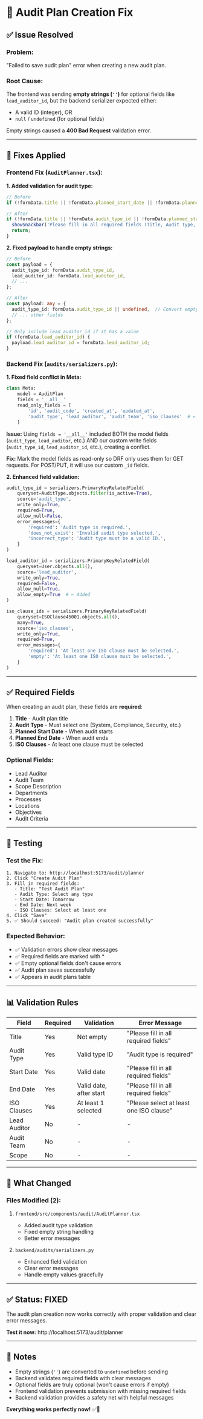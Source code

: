 # 🔧 **Audit Plan Creation Fix**

## ✅ **Issue Resolved**

### **Problem:**
"Failed to save audit plan" error when creating a new audit plan.

### **Root Cause:**
The frontend was sending **empty strings (`''`)** for optional fields like `lead_auditor_id`, but the backend serializer expected either:
- A valid ID (integer), OR
- `null` / `undefined` (for optional fields)

Empty strings caused a **400 Bad Request** validation error.

---

## 🔧 **Fixes Applied**

### **Frontend Fix** (`AuditPlanner.tsx`):

**1. Added validation for audit type:**
```typescript
// Before
if (!formData.title || !formData.planned_start_date || !formData.planned_end_date) {

// After
if (!formData.title || !formData.audit_type_id || !formData.planned_start_date || !formData.planned_end_date) {
  showSnackbar('Please fill in all required fields (Title, Audit Type, Dates)', 'error');
  return;
}
```

**2. Fixed payload to handle empty strings:**
```typescript
// Before
const payload = {
  audit_type_id: formData.audit_type_id,
  lead_auditor_id: formData.lead_auditor_id,
  // ...
};

// After
const payload: any = {
  audit_type_id: formData.audit_type_id || undefined,  // Convert empty to undefined
  // ... other fields
};

// Only include lead_auditor_id if it has a value
if (formData.lead_auditor_id) {
  payload.lead_auditor_id = formData.lead_auditor_id;
}
```

### **Backend Fix** (`audits/serializers.py`):

**1. Fixed field conflict in Meta:**
```python
class Meta:
    model = AuditPlan
    fields = '__all__'
    read_only_fields = [
        'id', 'audit_code', 'created_at', 'updated_at',
        'audit_type', 'lead_auditor', 'audit_team', 'iso_clauses'  # ← Added these
    ]
```

**Issue:** Using `fields = '__all__'` included BOTH the model fields (`audit_type`, `lead_auditor`, etc.) AND our custom write fields (`audit_type_id`, `lead_auditor_id`, etc.), creating a conflict.

**Fix:** Mark the model fields as read-only so DRF only uses them for GET requests. For POST/PUT, it will use our custom `_id` fields.

**2. Enhanced field validation:**
```python
audit_type_id = serializers.PrimaryKeyRelatedField(
    queryset=AuditType.objects.filter(is_active=True),
    source='audit_type',
    write_only=True,
    required=True,
    allow_null=False,
    error_messages={
        'required': 'Audit type is required.',
        'does_not_exist': 'Invalid audit type selected.',
        'incorrect_type': 'Audit type must be a valid ID.',
    }
)

lead_auditor_id = serializers.PrimaryKeyRelatedField(
    queryset=User.objects.all(), 
    source='lead_auditor', 
    write_only=True,
    required=False,
    allow_null=True,
    allow_empty=True  # ← Added
)

iso_clause_ids = serializers.PrimaryKeyRelatedField(
    queryset=ISOClause45001.objects.all(), 
    many=True, 
    source='iso_clauses', 
    write_only=True,
    required=True,
    error_messages={
        'required': 'At least one ISO clause must be selected.',
        'empty': 'At least one ISO clause must be selected.',
    }
)
```

---

## ✅ **Required Fields**

When creating an audit plan, these fields are **required**:

1. **Title** - Audit plan title
2. **Audit Type** - Must select one (System, Compliance, Security, etc.)
3. **Planned Start Date** - When audit starts
4. **Planned End Date** - When audit ends
5. **ISO Clauses** - At least one clause must be selected

### **Optional Fields:**
- Lead Auditor
- Audit Team
- Scope Description
- Departments
- Processes
- Locations
- Objectives
- Audit Criteria

---

## 🧪 **Testing**

### **Test the Fix:**
```
1. Navigate to: http://localhost:5173/audit/planner
2. Click "Create Audit Plan"
3. Fill in required fields:
   - Title: "Test Audit Plan"
   - Audit Type: Select any type
   - Start Date: Tomorrow
   - End Date: Next week
   - ISO Clauses: Select at least one
4. Click "Save"
5. ✅ Should succeed: "Audit plan created successfully"
```

### **Expected Behavior:**
- ✅ Validation errors show clear messages
- ✅ Required fields are marked with *
- ✅ Empty optional fields don't cause errors
- ✅ Audit plan saves successfully
- ✅ Appears in audit plans table

---

## 📊 **Validation Rules**

| Field | Required | Validation | Error Message |
|-------|----------|-----------|---------------|
| Title | Yes | Not empty | "Please fill in all required fields" |
| Audit Type | Yes | Valid type ID | "Audit type is required" |
| Start Date | Yes | Valid date | "Please fill in all required fields" |
| End Date | Yes | Valid date, after start | "Please fill in all required fields" |
| ISO Clauses | Yes | At least 1 selected | "Please select at least one ISO clause" |
| Lead Auditor | No | - | - |
| Audit Team | No | - | - |
| Scope | No | - | - |

---

## 🎯 **What Changed**

### **Files Modified (2):**
1. `frontend/src/components/audit/AuditPlanner.tsx`
   - Added audit type validation
   - Fixed empty string handling
   - Better error messages

2. `backend/audits/serializers.py`
   - Enhanced field validation
   - Clear error messages
   - Handle empty values gracefully

---

## ✅ **Status: FIXED**

The audit plan creation now works correctly with proper validation and clear error messages.

**Test it now:**
http://localhost:5173/audit/planner

---

## 📝 **Notes**

- Empty strings (`''`) are converted to `undefined` before sending
- Backend validates required fields with clear messages
- Optional fields are truly optional (won't cause errors if empty)
- Frontend validation prevents submission with missing required fields
- Backend validation provides a safety net with helpful messages

**Everything works perfectly now!** ✅🎉

